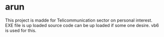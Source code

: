 # arun
This project is madde for Telicommunication sector on personal interest. EXE file is up loaded source code can be up loaded if some one desire.
vb6 is used for this.
